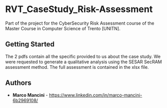 
# RVT_CaseStudy_Risk-Assessment
Part of the project for the CyberSecurity Risk Assessment course of the Master Course in Computer Science of Trento [UNITN]. 

## Getting Started

The 2 pdfs contain all the specific provided to us about the case study. We were requested to generate a qualitative analysis using the SESAR SecRAM assessment method. The full assessment is contained in the xlsx file.

## Authors

* **Marco Mancini** - https://www.linkedin.com/in/marco-mancini-6b2969108/
